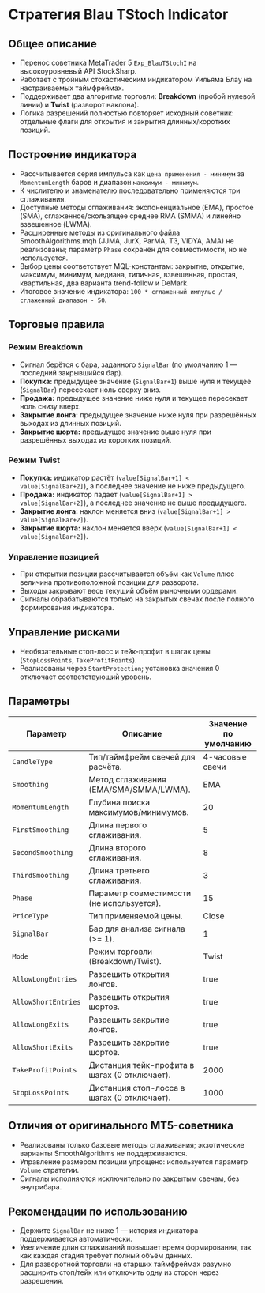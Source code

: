# Стратегия Blau TStoch Indicator

## Общее описание
- Перенос советника MetaTrader 5 `Exp_BlauTStochI` на высокоуровневый API StockSharp.
- Работает с тройным стохастическим индикатором Уильяма Блау на настраиваемых таймфреймах.
- Поддерживает два алгоритма торговли: **Breakdown** (пробой нулевой линии) и **Twist** (разворот наклона).
- Логика разрешений полностью повторяет исходный советник: отдельные флаги для открытия и закрытия длинных/коротких позиций.

## Построение индикатора
- Рассчитывается серия импульса как `цена применения - минимум` за `MomentumLength` баров и диапазон `максимум - минимум`.
- К числителю и знаменателю последовательно применяются три сглаживания.
- Доступные методы сглаживания: экспоненциальное (EMA), простое (SMA), сглаженное/скользящее среднее RMA (SMMA) и линейно взвешенное (LWMA).
- Расширенные методы из оригинального файла SmoothAlgorithms.mqh (JJMA, JurX, ParMA, T3, VIDYA, AMA) не реализованы; параметр `Phase` сохранён для совместимости, но не используется.
- Выбор цены соответствует MQL-константам: закрытие, открытие, максимум, минимум, медиана, типичная, взвешенная, простая, квартильная, два варианта trend-follow и DeMark.
- Итоговое значение индикатора: `100 * сглаженный импульс / сглаженный диапазон - 50`.

## Торговые правила
### Режим Breakdown
- Сигнал берётся с бара, заданного `SignalBar` (по умолчанию 1 — последний закрывшийся бар).
- **Покупка:** предыдущее значение (`SignalBar+1`) выше нуля и текущее (`SignalBar`) пересекает ноль сверху вниз.
- **Продажа:** предыдущее значение ниже нуля и текущее пересекает ноль снизу вверх.
- **Закрытие лонга:** предыдущее значение ниже нуля при разрешённых выходах из длинных позиций.
- **Закрытие шорта:** предыдущее значение выше нуля при разрешённых выходах из коротких позиций.

### Режим Twist
- **Покупка:** индикатор растёт (`value[SignalBar+1] < value[SignalBar+2]`), а последнее значение не ниже предыдущего.
- **Продажа:** индикатор падает (`value[SignalBar+1] > value[SignalBar+2]`), а последнее значение не выше предыдущего.
- **Закрытие лонга:** наклон меняется вниз (`value[SignalBar+1] > value[SignalBar+2]`).
- **Закрытие шорта:** наклон меняется вверх (`value[SignalBar+1] < value[SignalBar+2]`).

### Управление позицией
- При открытии позиции рассчитывается объём как `Volume` плюс величина противоположной позиции для разворота.
- Выходы закрывают весь текущий объём рыночными ордерами.
- Сигналы обрабатываются только на закрытых свечах после полного формирования индикатора.

## Управление рисками
- Необязательные стоп-лосс и тейк-профит в шагах цены (`StopLossPoints`, `TakeProfitPoints`).
- Реализованы через `StartProtection`; установка значения 0 отключает соответствующий уровень.

## Параметры
| Параметр | Описание | Значение по умолчанию |
|----------|----------|-----------------------|
| `CandleType` | Тип/таймфрейм свечей для расчёта. | 4-часовые свечи |
| `Smoothing` | Метод сглаживания (EMA/SMA/SMMA/LWMA). | EMA |
| `MomentumLength` | Глубина поиска максимумов/минимумов. | 20 |
| `FirstSmoothing` | Длина первого сглаживания. | 5 |
| `SecondSmoothing` | Длина второго сглаживания. | 8 |
| `ThirdSmoothing` | Длина третьего сглаживания. | 3 |
| `Phase` | Параметр совместимости (не используется). | 15 |
| `PriceType` | Тип применяемой цены. | Close |
| `SignalBar` | Бар для анализа сигнала (>= 1). | 1 |
| `Mode` | Режим торговли (Breakdown/Twist). | Twist |
| `AllowLongEntries` | Разрешить открытия лонгов. | true |
| `AllowShortEntries` | Разрешить открытия шортов. | true |
| `AllowLongExits` | Разрешить закрытие лонгов. | true |
| `AllowShortExits` | Разрешить закрытие шортов. | true |
| `TakeProfitPoints` | Дистанция тейк-профита в шагах (0 отключает). | 2000 |
| `StopLossPoints` | Дистанция стоп-лосса в шагах (0 отключает). | 1000 |

## Отличия от оригинального MT5-советника
- Реализованы только базовые методы сглаживания; экзотические варианты SmoothAlgorithms не поддерживаются.
- Управление размером позиции упрощено: используется параметр `Volume` стратегии.
- Сигналы исполняются исключительно по закрытым свечам, без внутрибара.

## Рекомендации по использованию
- Держите `SignalBar` не ниже 1 — история индикатора поддерживается автоматически.
- Увеличение длин сглаживаний повышает время формирования, так как каждая стадия требует полный объём данных.
- Для разворотной торговли на старших таймфреймах разумно расширить стоп/тейк или отключить одну из сторон через разрешения.

